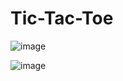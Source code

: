 # Tic-Tac-Toe

![image](https://github.com/shreshtha77/TicTacToe/assets/111976478/b46bb2dd-7159-475c-b311-1e94e9ea2254)


![image](https://github.com/shreshtha77/TicTacToe/assets/111976478/31d6c1e1-5e22-492b-8a79-6e22b42ed951)
